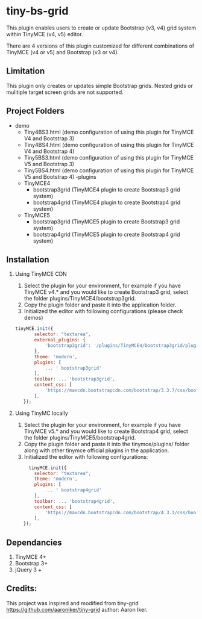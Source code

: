 # tiny-bs-grid 
This plugin enables users to create or update Bootstrap (v3, v4) grid system within TinyMCE (v4, v5) editor. 

There are 4 versions of this plugin customized for different combinations of TinyMCE (v4 or v5) and Bootstrap (v3 or v4).

## Limitation
This plugin only creates or updates simple Bootstrap grids. Nested grids or mulitiple target screen grids are not supported. 

## Project Folders
- demo
    - Tiny4BS3.html (demo configuration of using this plugin for TinyMCE V4 and Bootstrap 3)
    - Tiny4BS4.html (demo configuration of using this plugin for TinyMCE V4 and Bootstrap 4)
    - Tiny5BS3.html (demo configuration of using this plugin for TinyMCE V5 and Bootstrap 3)
    - Tiny5BS4.html (demo configuration of using this plugin for TinyMCE V5 and Bootstrap 4)
-plugins
    - TinyMCE4
        - bootstrap3grid (TinyMCE4 plugin to create Bootstrap3 grid system)
        - bootstrap4grid (TinyMCE4 plugin to create Bootstrap4 grid system)
    - TinyMCE5
        - bootstrap3grid (TinyMCE5 plugin to create Bootstrap3 grid system)
        - bootstrap4grid (TinyMCE5 plugin to create Bootstrap4 grid system)

## Installation
1. Using TinyMCE CDN
    1. Select the plugin for your environment, for example if you have TinyMCE v4.* and you would like to create Bootstrap3 grid, select the folder plugins/TinyMCE4/bootstrap3grid.
    2. Copy the plugin folder and paste it into the application folder.
    3. Initialized the editor with following configurations (please check demos)
    
    
     ```javascript
     tinyMCE.init({
            selector: "textarea",
            external_plugins: {
                'bootstrap3grid': '/plugins/TinyMCE4/bootstrap3grid/plugin.min.js' //local path to plugin.min.js file
            },
            theme: 'modern',
            plugins: [
                ... ' bootstrap3grid'
            ],
            toolbar: ... 'bootstrap3grid',
            content_css: [
                'https://maxcdn.bootstrapcdn.com/bootstrap/3.3.7/css/bootstrap.min.css' 
            ],
        });
     ```
2. Using TinyMC locally
    1. Select the plugin for your environment, for example if you have TinyMCE v5.* and you would like to create Bootstrap4 grid, select the folder plugins/TinyMCE5/bootstrap4grid.
    2. Copy the plugin folder and paste it into the tinymce/plugins/ folder along with other tinymce official plugins in the application.
    3. Initialized the editor with following configurations:
    
    
     ```javascript
          tinyMCE.init({
            selector: "textarea",
            theme: 'modern',
            plugins: [
                ... ' bootstrap4grid'
            ],
            toolbar: ... 'bootstrap4grid',
            content_css: [
                'https://maxcdn.bootstrapcdn.com/bootstrap/4.3.1/css/bootstrap.min.css' 
            ],
        });
     ```
## Dependancies
1. TinyMCE 4+
2. Bootstrap 3+
3. jQuery 3 +

## Credits:
This project was inspired and modified from tiny-grid https://github.com/aaroniker/tiny-grid author: Aaron Iker.
